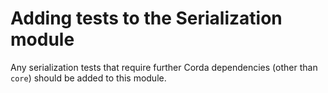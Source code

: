 # Adding tests to the Serialization module

Any serialization tests that require further Corda dependencies (other than `core`) should be added to this module.